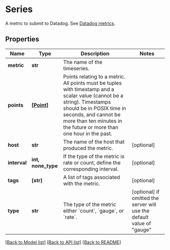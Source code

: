 # Series

A metric to submit to Datadog. See [Datadog metrics](https://docs.datadoghq.com/developers/metrics/#custom-metrics-properties).

## Properties
Name | Type | Description | Notes
------------ | ------------- | ------------- | -------------
**metric** | **str** | The name of the timeseries. | 
**points** | [**[Point]**](Point.md) | Points relating to a metric. All points must be tuples with timestamp and a scalar value (cannot be a string). Timestamps should be in POSIX time in seconds, and cannot be more than ten minutes in the future or more than one hour in the past. | 
**host** | **str** | The name of the host that produced the metric. | [optional] 
**interval** | **int, none_type** | If the type of the metric is rate or count, define the corresponding interval. | [optional] 
**tags** | **[str]** | A list of tags associated with the metric. | [optional] 
**type** | **str** | The type of the metric either &#x60;count&#x60;, &#x60;gauge&#x60;, or &#x60;rate&#x60;. | [optional]  if omitted the server will use the default value of "gauge"

[[Back to Model list]](README.md#documentation-for-models) [[Back to API list]](README.md#documentation-for-api-endpoints) [[Back to README]](README.md)


